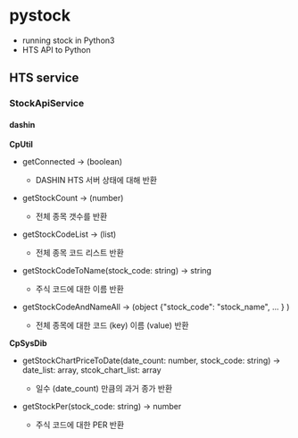 # pystock
- running stock in Python3
- HTS API to Python

## HTS service

### StockApiService

#### dashin

**CpUtil**
- getConnected -> (boolean)
    - DASHIN HTS 서버 상태에 대해 반환

- getStockCount -> (number)
    - 전체 종목 갯수를 반환

- getStockCodeList -> (list)
    - 전체 종목 코드 리스트 반환

- getStockCodeToName(stock_code: string) -> string
    - 주식 코드에 대한 이름 반환

- getStockCodeAndNameAll -> (object {"stock_code": "stock_name", ... } )
    - 전체 종목에 대한 코드 (key) 이름 (value) 반환

**CpSysDib**
- getStockChartPriceToDate(date_count: number, stock_code: string) -> date_list: array, stcok_chart_list: array
    - 일수 (date_count) 만큼의 과거 종가 반환

- getStockPer(stock_code: string) -> number
    - 주식 코드에 대한 PER 반환